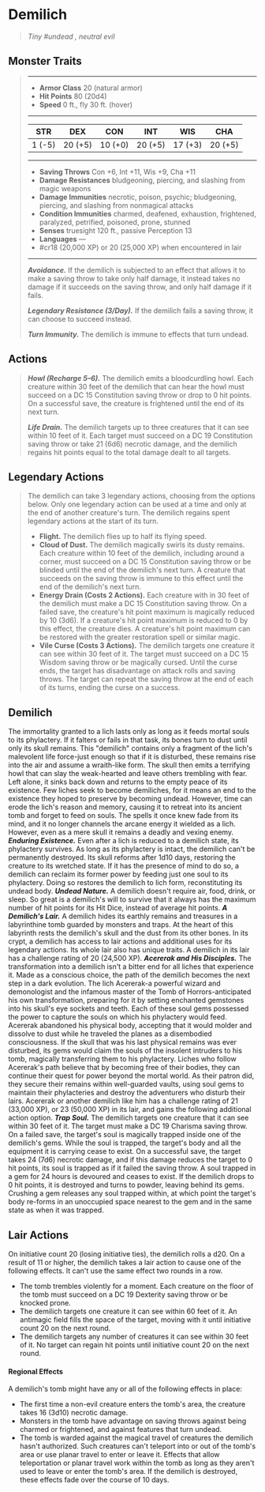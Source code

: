 # Demilich
>*Tiny #undead , neutral evil*
## Monster Traits
>___
>- **Armor Class** 20 (natural armor)
>- **Hit Points** 80 (20d4)
>- **Speed** 0 ft., fly 30 ft. (hover)
>___
>|STR|DEX|CON|INT|WIS|CHA|
>|:---:|:---:|:---:|:---:|:---:|:---:|
>|1 (-5)|20 (+5)|10 (+0)|20 (+5)|17 (+3)|20 (+5)|
>___
>- **Saving Throws** Con +6, Int +11, Wis +9, Cha +11
>- **Damage Resistances** bludgeoning, piercing, and slashing from magic weapons
>- **Damage Immunities** necrotic, poison, psychic; bludgeoning, piercing, and slashing from nonmagical attacks
>- **Condition Immunities** charmed, deafened, exhaustion, frightened, paralyzed, petrified, poisoned, prone, stunned
>- **Senses** truesight 120 ft., passive Perception 13
>- **Languages** —
>- #cr18 (20,000 XP) or 20 (25,000 XP) when encountered in lair
>___
>***Avoidance.*** If the demilich is subjected to an effect that allows it to make a saving throw to take only half damage, it instead takes no damage if it succeeds on the saving throw, and only half damage if it fails.  
>
>***Legendary Resistance (3/Day).*** If the demilich fails a saving throw, it can choose to succeed instead.  
>
>***Turn Immunity.*** The demilich is immune to effects that turn undead.  
>
## Actions
>***Howl (Recharge 5–6).*** The demilich emits a bloodcurdling howl. Each creature within 30 feet of the demilich that can hear the howl must succeed on a DC 15 Constitution saving throw or drop to 0 hit points. On a successful save, the creature is frightened until the end of its next turn.  
>
>***Life Drain.*** The demilich targets up to three creatures that it can see within 10 feet of it. Each target must succeed on a DC 19 Constitution saving throw or take 21 (6d6) necrotic damage, and the demilich regains hit points equal to the total damage dealt to all targets.  
>
## Legendary Actions
>The demilich can take 3 legendary actions, choosing from the options below. Only one legendary action can be used at a time and only at the end of another creature's turn. The demilich regains spent legendary actions at the start of its turn.
>
>- **Flight.** The demilich flies up to half its flying speed.
>- **Cloud of Dust.** The demilich magically swirls its dusty remains. Each creature within 10 feet of the demilich, including around a corner, must succeed on a DC 15 Constitution saving throw or be blinded until the end of the demilich's next turn. A creature that succeeds on the saving throw is immune to this effect until the end of the demilich's next turn.
>- **Energy Drain (Costs 2 Actions).** Each creature with in 30 feet of the demilich must make a DC 15 Constitution saving throw. On a failed save, the creature's hit point maximum is magically reduced by 10 (3d6). If a creature's hit point maximum is reduced to 0 by this effect, the creature dies. A creature's hit point maximum can be restored with the  greater restoration spell or similar magic.
>- **Vile Curse (Costs 3 Actions).** The demilich targets one creature it can see within 30 feet of it. The target must succeed on a DC 15 Wisdom saving throw or be magically cursed. Until the curse ends, the target has disadvantage on attack rolls and saving throws. The target can repeat the saving throw at the end of each of its turns, ending the curse on a success.
## Demilich
The immortality granted to a lich lasts only as long as it feeds mortal souls to its phylactery. If it falters or fails in that task, its bones turn to dust until only its skull remains. This "demilich" contains only a fragment of the lich's malevolent life force-just enough so that if it is disturbed, these remains rise into the air and assume a wraith-like form. The skull then emits a terrifying howl that can slay the weak-hearted and leave others trembling with fear. Left alone, it sinks back down and returns to the empty peace of its existence.
Few liches seek to become demiliches, for it means an end to the existence they hoped to preserve by becoming undead. However, time can erode the lich's reason and memory, causing it to retreat into its ancient tomb and forget to feed on souls. The spells it once knew fade from its mind, and it no longer channels the arcane energy it wielded as a lich. However, even as a mere skull it remains a deadly and vexing enemy.
***Enduring Existence.*** Even after a lich is reduced to a demilich state, its phylactery survives. As long as its phylactery is intact, the demilich can't be permanently destroyed. Its skull reforms after 1d10 days, restoring the creature to its wretched state. If it has the presence of mind to do so, a demilich can reclaim its former power by feeding just one soul to its phylactery. Doing so restores the demilich to lich form, reconstituting its undead body.
***Undead Nature.*** A demilich doesn't require air, food, drink, or sleep. So great is a demilich's will to survive that it always has the maximum number of hit points for its Hit Dice, instead of average hit points.
***A Demilich's Lair.*** A demilich hides its earthly remains and treasures in a labyrinthine tomb guarded by monsters and traps. At the heart of this labyrinth rests the demilich's skull and the dust from its other bones. In its crypt, a demilich has access to lair actions and additional uses for its legendary actions. Its whole lair also has unique traits. A demilich in its lair has a challenge rating of 20 (24,500 XP).
***Acererak and His Disciples.*** The transformation into a demilich isn't a bitter end for all liches that experience it. Made as a conscious choice, the path of the demilich becomes the next step in a dark evolution. The lich Acererak-a powerful wizard and demonologist and the infamous master of the Tomb of Horrors-anticipated his own transformation, preparing for it by setting enchanted gemstones into his skull's eye sockets and teeth. Each of these soul gems possessed the power to capture the souls on which his phylactery would feed.
Acererak abandoned his physical body, accepting that it would molder and dissolve to dust while he traveled the planes as a disembodied consciousness. If the skull that was his last physical remains was ever disturbed, its gems would claim the souls of the insolent intruders to his tomb, magically transferring them to his phylactery.
Liches who follow Acererak's path believe that by becoming free of their bodies, they can continue their quest for power beyond the mortal world. As their patron did, they secure their remains within well-guarded vaults, using soul gems to maintain their phylacteries and destroy the adventurers who disturb their lairs.
Acererak or another demilich like him has a challenge rating of 21 (33,000 XP), or 23 (50,000 XP) in its lair, and gains the following additional action option.
***Trap Soul.***  The demilich targets one creature that it can see within 30 feet of it. The target must make a DC 19 Charisma saving throw. On a failed save, the target's soul is magically trapped inside one of the demilich's gems. While the soul is trapped, the target's body and all the equipment it is carrying cease to exist. On a successful save, the target takes 24 (7d6) necrotic damage, and if this damage reduces the target to 0 hit points, its soul is trapped as if it failed the saving throw. A soul trapped in a gem for 24 hours is devoured and ceases to exist.
If the demilich drops to 0 hit points, it is destroyed and turns to powder, leaving behind its gems. Crushing a gem releases any soul trapped within, at which point the target's body re-forms in an unoccupied space nearest to the gem and in the same state as when it was trapped.
## Lair Actions
On initiative count 20 (losing initiative ties), the demilich rolls a d20. On a result of 11 or higher, the demilich takes a lair action to cause one of the following effects. It can't use the same effect two rounds in a row.
- The tomb trembles violently for a moment. Each creature on the floor of the tomb must succeed on a DC 19 Dexterity saving throw or be knocked prone.
- The demilich targets one creature it can see within 60 feet of it. An antimagic field fills the space of the target, moving with it until initiative count 20 on the next round.
- The demilich targets any number of creatures it can see within 30 feet of it. No target can regain hit points until initiative count 20 on the next round.
#### Regional Effects
A demilich's tomb might have any or all of the following effects in place:
- The first time a non-evil creature enters the tomb's area, the creature takes 16 (3d10) necrotic damage.
- Monsters in the tomb have advantage on saving throws against being charmed or frightened, and against features that turn undead.
- The tomb is warded against the magical travel of creatures the demilich hasn't authorized. Such creatures can't teleport into or out of the tomb's area or use planar travel to enter or leave it. Effects that allow teleportation or planar travel work within the tomb as long as they aren't used to leave or enter the tomb's area.
If the demilich is destroyed, these effects fade over the course of 10 days.